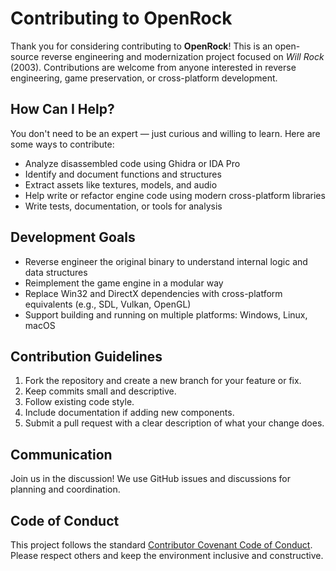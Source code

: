 # Contributing to OpenRock

Thank you for considering contributing to **OpenRock**! This is an open-source reverse engineering and modernization project focused on *Will Rock* (2003). Contributions are welcome from anyone interested in reverse engineering, game preservation, or cross-platform development.

## How Can I Help?

You don't need to be an expert — just curious and willing to learn. Here are some ways to contribute:

- Analyze disassembled code using Ghidra or IDA Pro
- Identify and document functions and structures
- Extract assets like textures, models, and audio
- Help write or refactor engine code using modern cross-platform libraries
- Write tests, documentation, or tools for analysis

## Development Goals

- Reverse engineer the original binary to understand internal logic and data structures
- Reimplement the game engine in a modular way
- Replace Win32 and DirectX dependencies with cross-platform equivalents (e.g., SDL, Vulkan, OpenGL)
- Support building and running on multiple platforms: Windows, Linux, macOS

## Contribution Guidelines

1. Fork the repository and create a new branch for your feature or fix.
2. Keep commits small and descriptive.
3. Follow existing code style.
4. Include documentation if adding new components.
5. Submit a pull request with a clear description of what your change does.

## Communication

Join us in the discussion! We use GitHub issues and discussions for planning and coordination.

## Code of Conduct

This project follows the standard [Contributor Covenant Code of Conduct](https://www.contributor-covenant.org/version/2/1/code_of_conduct.html).  Please respect others and keep the environment inclusive and constructive.